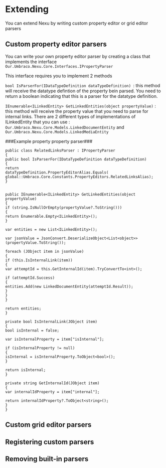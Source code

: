 # Extending #

You can extend Nexu by writing custom property editor or grid editor parsers

## Custom property editor parsers ##

You can write your own property editor parser by creating a class that implements the interface ` Our.Umbraco.Nexu.Core.Interfaces.IPropertyParser`

This interface requires you to implement 2 methods

`bool IsParserFor(IDataTypeDefinition dataTypeDefinition) `: this method will receive the datatype defintion of the property bein parsed. You need to return a boolean indicating that this is a parser for the datatype definition.

`IEnumerable<ILinkedEntity> GetLinkedEntities(object propertyValue)` : this method will receive the property value that you need to parse for internal links. There are 2 different types of implementations of ILinkedEntity that you can use : `Our.Umbraco.Nexu.Core.Models.LinkedDocumentEntity` and `Our.Umbraco.Nexu.Core.Models.LinkedMediaEntity`

###Example property property parser###

    public class RelatedLinksParser : IPropertyParser
    {
    public bool IsParserFor(IDataTypeDefinition dataTypeDefinition)
    {
    return
    dataTypeDefinition.PropertyEditorAlias.Equals(
    global::Umbraco.Core.Constants.PropertyEditors.RelatedLinksAlias);
    }
    
    
    public IEnumerable<ILinkedEntity> GetLinkedEntities(object propertyValue)
    {
    if (string.IsNullOrEmpty(propertyValue?.ToString()))
    {
    return Enumerable.Empty<ILinkedEntity>();
    }
    
    var entities = new List<ILinkedEntity>();
    
    var jsonValue = JsonConvert.DeserializeObject<List<object>>(propertyValue.ToString());
    
    foreach (JObject item in jsonValue)
    {
    if (this.IsInternalLink(item))
    {
    var attemptId = this.GetInternalId(item).TryConvertTo<int>();
    
    if (attemptId.Success)
    {
    entities.Add(new LinkedDocumentEntity(attemptId.Result));
    }
    }
    }
    
    return entities;
    }
       
    private bool IsInternalLink(JObject item)
    {
    bool isInternal = false;
    
    var isInternalProperty = item["isInternal"];
    
    if (isInternalProperty != null)
    {
    isInternal = isInternalProperty.ToObject<bool>();
    }
    
    return isInternal;
    }
    
    private string GetInternalId(JObject item)
    {
    var internalIdProperty = item["internal"];
    
    return internalIdProperty?.ToObject<string>();
    }
    }
    

## Custom grid editor parsers ##


## Registering custom parsers ##


## Removing built-in parsers ##